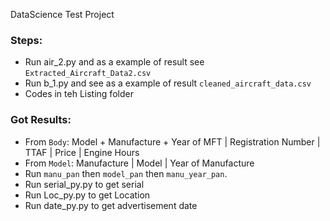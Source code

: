 DataScience Test Project

### Steps:
- Run air_2.py and as a example of result see `Extracted_Aircraft_Data2.csv`
- Run b_1.py and see as a example of result `cleaned_aircraft_data.csv`
- Codes in teh Listing folder


### Got Results:

- From `Body`: Model + Manufacture + Year of MFT | Registration Number | TTAF | Price | Engine Hours 
- From `Model`: Manufacture | Model | Year of Manufacture 
- Run `manu_pan` then `model_pan` then `manu_year_pan`.
- Run serial_py.py to get serial 
- Run Loc_py.py to get Location
- Run date_py.py to get advertisement date